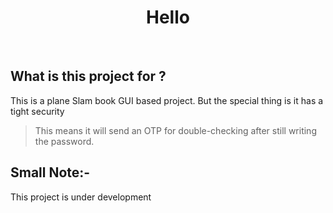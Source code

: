 <h1 align="center"> Hello </h1>
<br>

## What is this project for ?
This is a plane Slam book GUI based project. But the special thing is it has a tight security <br>

> This means it will send an OTP for double-checking after still writing the password.

<h2> Small Note:- </h2>
This project is under development
